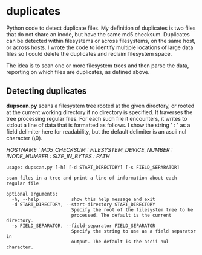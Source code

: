 # duplicates

Python code to detect duplicate files.  My definition of duplicates is two files that do not share an inode, but have the same md5 checksum.
Duplicates can be detected within filesystems or across filesystems, on the same host, or across hosts.  I wrote the code to identify multiple locations of large data files so I could delete the duplicates and reclaim filesystem space.

The idea is to scan one or more filesystem trees and then parse the data, reporting on which files are duplicates, as defined above.

## Detecting duplicates

**dupscan.py** scans a filesystem tree rooted at the given directory, or rooted at the current working directory if no directory is specified.  It traverses the tree processing regular files.  For each such file it encounters, it writes to stdout a line of data that is formatted as follows.  I show the string ' : ' as a field delimiter here for readability, but the default delimiter is an ascii nul character (\0).

*HOSTNAME : MD5_CHECKSUM : FILESYSTEM_DEVICE_NUMBER : INODE_NUMBER : SIZE_IN_BYTES : PATH*

```
usage: dupscan.py [-h] [-d START_DIRECTORY] [-s FIELD_SEPARATOR]

scan files in a tree and print a line of information about each regular file

optional arguments:
  -h, --help            show this help message and exit
  -d START_DIRECTORY, --start-directory START_DIRECTORY
                        Specify the root of the filesystem tree to be
                        processed. The default is the current directory.
  -s FIELD_SEPARATOR, --field-separator FIELD_SEPARATOR
                        Specify the string to use as a field separator in
                        output. The default is the ascii nul character.
```
